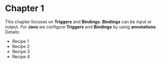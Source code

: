 # Chapter 1
This chapter focuses on **Triggers** and **Bindings**.  **Bindings** can be input or output.  For **Java** we configure **Triggers** and **Bindings** by using **annotations**.
Details:
- Recipe 1
- Recipe 2
- Recipe 3
- Recipe 4